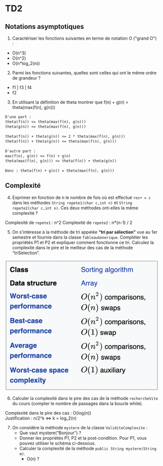 # TD2

## Notations asymptotiques

1. Caractériser les fonctions suivantes en terme de notation O ("grand O") :

- O(n^3)
- O(n^2)
- O(n*log_2(n))

2. Parmi les fonctions suivantes, quelles sont celles qui ont le même ordre de grandeur ?

- f1 | f3 | f4
- f2

3. En utilisant la définition de theta montrer que f(n) + g(n) = theta(max(f(n), g(n)))

```
D'une part : 
theta(f(n)) <= theta(max(f(n), g(n)))
theta(g(n)) <= theta(max(f(n), g(n)))

theta(f(n)) + theta(g(n)) <= 2 * theta(max(f(n), g(n)))
theta(f(n)) + theta(g(n)) <= theta(max(f(n), g(n)))

D'autre part :
max(f(n), g(n)) <= f(n) + g(n)
theta(max(f(n), g(n))) <= theta(f(n)) + theta(g(n))

Donc : theta(f(n) + g(n)) = theta(max(f(n), g(n)))
```

## Complexité

4. Exprimer en fonction de n le nombre de fois où est effectué `res+ = c` dans les méthodes `String repete1(char c,int n)` 
et `String repete2(char c,int n)`. Ces deux méthodes ont-elles la même complexité ?

Complexité de `repete1` : n^2
Complexité de `repete2` : n*(n-1) / 2 

5. On s’intéresse à la méthode de tri appelée **“tri par sélection”** vue au 1er semestre et fournie dans la classe 
`TableauGenerique`. Compléter les propriétés P1 et P2 et expliquer comment fonctionne ce tri. Calculez la complexité 
dans le pire et le meilleur des cas de la méthode “triSelection”.

![Selection sort performance](../../resources/td2/selection-sort-performance.png)

6. Calculer la complexité dans le pire des cas de la méthode `rechercheVite` du cours (compter le nombre de passages 
dans la boucle while).

Complexité dans le pire des cas : O(log(n))  
Justification : n/2^k <=> k = log_2(n)

7. On considère la méthode `mystere` de la classe `ValiditeComplexite` :
   - Que vaut mystere(“Bonjour′′) ?
   - Donner les propriétés P1, P2 et la post-condition. Pour P1, vous pouvez utiliser le schéma ci-dessous.
   - Calculer la complexité de la méthode `public String mystere(String m)`.
     - O(n) ?